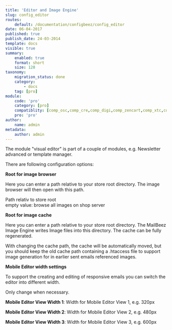 ```yaml
---
title: 'Editor and Image Engine'
slug: config_editor
routes:
    default: /documentation/configbeez/config_editor
date: 06-04-2017
published: true
publish_date: 24-03-2014
template: docs
visible: true
summary:
    enabled: true
    format: short
    size: 128
taxonomy:
    migration_status: done
    category:
        - docs
    tag: [pro]
module:
    code: 'pro'
    category: [pro]
    compatiblity: [comp_osc,comp_cre,comp_digi,comp_zencart,comp_xtc,comp_xtcm2,comp_gambio,comp_saas]   
    pro: 'pro'       
author:
    name: admin
metadata:
    author: admin
---
```


The module "visual editor" is part of a couple of modules, e.g. Newsletter advanced or template manager.

There are following configuration options:

**Root for image browser**

Here you can enter a path relative to your store root directory. The image browser will then open with this path.

Path relativ to store root  
 empty value: browse all images on shop server


**Root for image cache**

Here you can enter a path relative to your store root directory. The MailBeez Image Engine writes Image files into this directory. The cache can be fully regenerated.

With changing the cache path, the cache will be automatically moved, but you should keep the old cache path containing a .htaccess file to support image generation for in earlier sent emails referenced images.


**Mobile Editor width settings**

To support the creating and editing of responsive emails you can switch the editor into different width.

Only change when necessary.

**Mobile Editor View Width 1**: Width for Mobile Editor View 1, e.g. 320px

**Mobile Editor View Width 2**: Width for Mobile Editor View 2, e.g. 480px

**Mobile Editor View Width 3**: Width for Mobile Editor View 3, e.g. 600px
